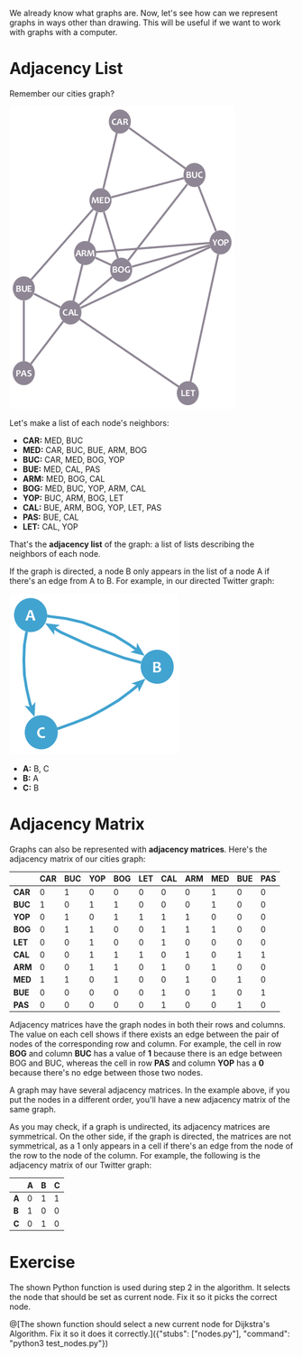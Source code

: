 
We already know what graphs are. Now, let's see how can we represent graphs in ways other than drawing. This will be useful if we want to work with graphs with a computer.

# Adjacency List

Remember our cities graph?

![Graph example](cities.png "")

Let's make a list of each node's neighbors:

* **CAR:** MED, BUC
* **MED:** CAR, BUC, BUE, ARM, BOG
* **BUC:** CAR, MED, BOG, YOP
* **BUE:** MED, CAL, PAS
* **ARM:** MED, BOG, CAL
* **BOG:** MED, BUC, YOP, ARM, CAL
* **YOP:** BUC, ARM, BOG, LET
* **CAL:** BUE, ARM, BOG, YOP, LET, PAS
* **PAS:** BUE, CAL
* **LET:** CAL, YOP

That's the **adjacency list** of the graph: a list of lists describing the neighbors of each node.

If the graph is directed, a node B only appears in the list of a node A if there's an edge from A to B. For example, in our directed Twitter graph:

![Directed graph example](twitter.png "")

* **A:** B, C
* **B:** A
* **C:** B

# Adjacency Matrix

Graphs can also be represented with **adjacency matrices**. Here's the adjacency matrix of our cities graph:

|	|CAR	|BUC	|YOP	|BOG	|LET	|CAL	|ARM	|MED	|BUE	|PAS    |
|---	|---	|---	|---	|---	|---	|---	|---	|---	|---	|---    |
|**CAR**|0	|1	|0	|0	|0	|0	|0	|1	|0	|0      |
|**BUC**|1	|0	|1	|1	|0	|0	|0	|1	|0	|0      |
|**YOP**|0	|1	|0	|1	|1	|1	|1	|0	|0	|0      |
|**BOG**|0	|1	|1	|0	|0	|1	|1	|1	|0	|0      |
|**LET**|0	|0	|1	|0	|0	|1	|0	|0	|0	|0      |
|**CAL**|0	|0	|1	|1	|1	|0	|1	|0	|1	|1      |
|**ARM**|0	|0	|1	|1	|0	|1	|0	|1	|0	|0      |
|**MED**|1	|1	|0	|1	|0	|0	|1	|0	|1	|0      |
|**BUE**|0	|0	|0	|0	|0	|1	|0	|1	|0	|1      |
|**PAS**|0	|0	|0	|0	|0	|1	|0	|0	|1	|0      |

Adjacency matrices have the graph nodes in both their rows and columns. The value on each cell shows if there exists an edge between the pair of nodes of the corresponding row and column. For example, the cell in row **BOG** and column **BUC** has a value of **1** because there is an edge between BOG and BUC, whereas the cell in row **PAS** and column **YOP** has a **0** because there's no edge between those two nodes.

A graph may have several adjacency matrices. In the example above, if you put the nodes in a different order, you'll have a new adjacency matrix of the same graph.

As you may check, if a graph is undirected, its adjacency matrices are symmetrical. On the other side, if the graph is directed, the matrices are not symmetrical, as a 1 only appears in a cell if there's an edge from the node of the row to the node of the column. For example, the following is the adjacency matrix of our Twitter graph:

|   | A | B | C |
|---|---|---|---|
|**A**|0|1|1|
|**B**|1|0|0|
|**C**|0|1|0|

# Exercise
The shown Python function is used during step 2 in the algorithm. It selects the node that should be set as current node. Fix it so it picks the correct node.

@[The shown function should select a new current node for Dijkstra's Algorithm. Fix it so it does it correctly.]({"stubs": ["nodes.py"], "command": "python3 test_nodes.py"})
